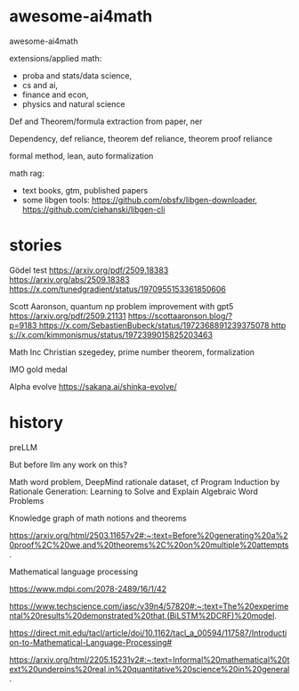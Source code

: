 # awesome-ai4math
awesome-ai4math

extensions/applied math: 
- proba and stats/data science,
- cs and ai,
- finance and econ,
- physics and natural science


Def and Theorem/formula extraction from paper, ner 

Dependency, def reliance, theorem def reliance, theorem proof reliance

formal method, lean, auto formalization 

math rag: 
- text books, gtm, published papers 
- some libgen tools: https://github.com/obsfx/libgen-downloader, https://github.com/ciehanski/libgen-cli


# stories 

Gödel test https://arxiv.org/pdf/2509.18383
https://arxiv.org/abs/2509.18383 https://x.com/tunedgradient/status/1970955153361850606

Scott Aaronson, quantum np problem improvement with gpt5 
https://arxiv.org/pdf/2509.21131
https://scottaaronson.blog/?p=9183 https://x.com/SebastienBubeck/status/1972368891239375078 https://x.com/kimmonismus/status/1972399015825203463

Math Inc Christian szegedey, prime number theorem, formalization

IMO gold medal

Alpha evolve 
https://sakana.ai/shinka-evolve/

# history 

preLLM

But before llm any work on this? 

Math word problem, DeepMind rationale dataset, cf Program Induction by Rationale Generation: Learning to Solve and Explain Algebraic Word Problems


Knowledge graph of math notions and theorems 

https://arxiv.org/html/2503.11657v2#:~:text=Before%20generating%20a%20proof%2C%20we,and%20theorems%2C%20on%20multiple%20attempts.


Mathematical language processing 

https://www.mdpi.com/2078-2489/16/1/42

https://www.techscience.com/iasc/v39n4/57820#:~:text=The%20experimental%20results%20demonstrated%20that,(BiLSTM%2DCRF)%20model.

https://direct.mit.edu/tacl/article/doi/10.1162/tacl_a_00594/117587/Introduction-to-Mathematical-Language-Processing#

https://arxiv.org/html/2205.15231v2#:~:text=Informal%20mathematical%20text%20underpins%20real,in%20quantitative%20science%20in%20general.
